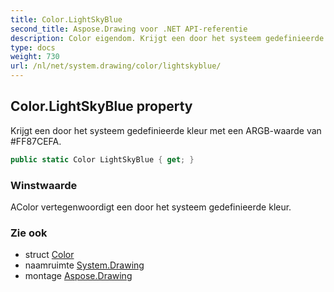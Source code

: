 ```yaml
---
title: Color.LightSkyBlue
second_title: Aspose.Drawing voor .NET API-referentie
description: Color eigendom. Krijgt een door het systeem gedefinieerde kleur met een ARGBwaarde van FF87CEFA.
type: docs
weight: 730
url: /nl/net/system.drawing/color/lightskyblue/
---
```

## Color.LightSkyBlue property

Krijgt een door het systeem gedefinieerde kleur met een ARGB-waarde van #FF87CEFA.

```csharp
public static Color LightSkyBlue { get; }
```

### Winstwaarde

AColor vertegenwoordigt een door het systeem gedefinieerde kleur.

### Zie ook

* struct [Color](../)
* naamruimte [System.Drawing](../../color/)
* montage [Aspose.Drawing](../../../)


